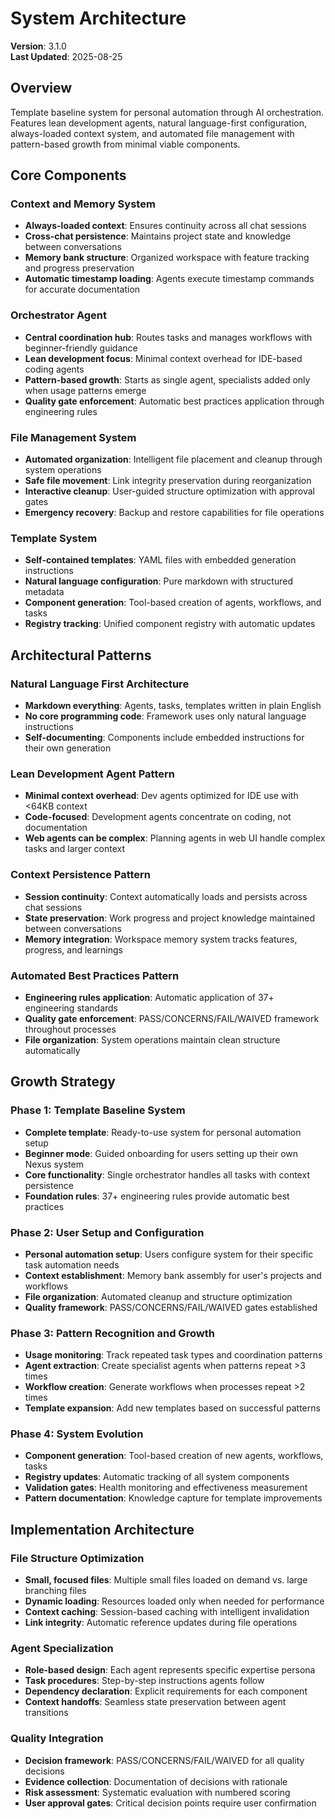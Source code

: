 # System Architecture
**Version**: 3.1.0  
**Last Updated**: 2025-08-25

## Overview
Template baseline system for personal automation through AI orchestration. Features lean development agents, natural language-first configuration, always-loaded context system, and automated file management with pattern-based growth from minimal viable components.

## Core Components

### Context and Memory System
- **Always-loaded context**: Ensures continuity across all chat sessions
- **Cross-chat persistence**: Maintains project state and knowledge between conversations  
- **Memory bank structure**: Organized workspace with feature tracking and progress preservation
- **Automatic timestamp loading**: Agents execute timestamp commands for accurate documentation

### Orchestrator Agent
- **Central coordination hub**: Routes tasks and manages workflows with beginner-friendly guidance
- **Lean development focus**: Minimal context overhead for IDE-based coding agents
- **Pattern-based growth**: Starts as single agent, specialists added only when usage patterns emerge
- **Quality gate enforcement**: Automatic best practices application through engineering rules

### File Management System  
- **Automated organization**: Intelligent file placement and cleanup through system operations
- **Safe file movement**: Link integrity preservation during reorganization
- **Interactive cleanup**: User-guided structure optimization with approval gates
- **Emergency recovery**: Backup and restore capabilities for file operations

### Template System
- **Self-contained templates**: YAML files with embedded generation instructions
- **Natural language configuration**: Pure markdown with structured metadata
- **Component generation**: Tool-based creation of agents, workflows, and tasks
- **Registry tracking**: Unified component registry with automatic updates

## Architectural Patterns

### Natural Language First Architecture
- **Markdown everything**: Agents, tasks, templates written in plain English
- **No core programming code**: Framework uses only natural language instructions
- **Self-documenting**: Components include embedded instructions for their own generation

### Lean Development Agent Pattern
- **Minimal context overhead**: Dev agents optimized for IDE use with <64KB context
- **Code-focused**: Development agents concentrate on coding, not documentation
- **Web agents can be complex**: Planning agents in web UI handle complex tasks and larger context

### Context Persistence Pattern
- **Session continuity**: Context automatically loads and persists across chat sessions
- **State preservation**: Work progress and project knowledge maintained between conversations
- **Memory integration**: Workspace memory system tracks features, progress, and learnings

### Automated Best Practices Pattern
- **Engineering rules application**: Automatic application of 37+ engineering standards
- **Quality gate enforcement**: PASS/CONCERNS/FAIL/WAIVED framework throughout processes
- **File organization**: System operations maintain clean structure automatically

## Growth Strategy

### Phase 1: Template Baseline System
- **Complete template**: Ready-to-use system for personal automation setup
- **Beginner mode**: Guided onboarding for users setting up their own Nexus system
- **Core functionality**: Single orchestrator handles all tasks with context persistence
- **Foundation rules**: 37+ engineering rules provide automatic best practices

### Phase 2: User Setup and Configuration
- **Personal automation setup**: Users configure system for their specific task automation needs
- **Context establishment**: Memory bank assembly for user's projects and workflows
- **File organization**: Automated cleanup and structure optimization
- **Quality framework**: PASS/CONCERNS/FAIL/WAIVED gates established

### Phase 3: Pattern Recognition and Growth
- **Usage monitoring**: Track repeated task types and coordination patterns
- **Agent extraction**: Create specialist agents when patterns repeat >3 times
- **Workflow creation**: Generate workflows when processes repeat >2 times
- **Template expansion**: Add new templates based on successful patterns

### Phase 4: System Evolution
- **Component generation**: Tool-based creation of new agents, workflows, tasks
- **Registry updates**: Automatic tracking of all system components
- **Validation gates**: Health monitoring and effectiveness measurement
- **Pattern documentation**: Knowledge capture for template improvements

## Implementation Architecture

### File Structure Optimization
- **Small, focused files**: Multiple small files loaded on demand vs. large branching files
- **Dynamic loading**: Resources loaded only when needed for performance
- **Context caching**: Session-based caching with intelligent invalidation
- **Link integrity**: Automatic reference updates during file operations

### Agent Specialization
- **Role-based design**: Each agent represents specific expertise persona
- **Task procedures**: Step-by-step instructions agents follow
- **Dependency declaration**: Explicit requirements for each component
- **Context handoffs**: Seamless state preservation between agent transitions

### Quality Integration
- **Decision framework**: PASS/CONCERNS/FAIL/WAIVED for all quality decisions
- **Evidence collection**: Documentation of decisions with rationale
- **Risk assessment**: Systematic evaluation with numbered scoring
- **User approval gates**: Critical decision points require user confirmation